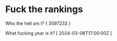 # Fuck the rankings

Who the hell am I?
{ 3597233 }

What fucking year is it?
[ 2024-03-06T17:00:00Z ]
